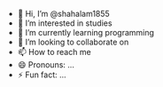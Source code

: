 - 👋 Hi, I’m @shahalam1855
- 👀 I’m interested in studies
- 🌱 I’m currently learning programming
- 💞️ I’m looking to collaborate on 
- 📫 How to reach me 
- 😄 Pronouns: ...
- ⚡ Fun fact: ...

<!---
shahalam1855/shahalam1855 is a ✨ special ✨ repository because its `README.md` (this file) appears on your GitHub profile.
You can click the Preview link to take a look at your changes.
--->
